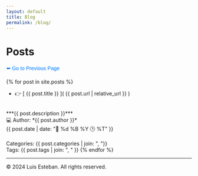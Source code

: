 ```yaml
---
layout: default
title: Blog
permalink: /blog/
---
```


# Posts

<p><a href="javascript:void(0);" onclick="history.back();" style="text-decoration: none; color: #007BFF; font-family: Arial, sans-serif;">
    ⬅️ Go to Previous Page
</a></p>

{% for post in site.posts %}
  - 👉 [ {{ post.title }} ]( {{ post.url | relative_url }} )
  <br>
  ***{{ post.description }}***
  <br>
  💻 Author: *{{ post.author }}*
  <br>
  {{ post.date | date: "📅 %d %B %Y 🕒 %T" }}
  <br><br>
  Categories: {{ post.categories | join: ", "}}
  <br>
  Tags: {{ post.tags | join: ", " }}
{% endfor %}

---

&copy; 2024 Luis Esteban. All rights reserved.